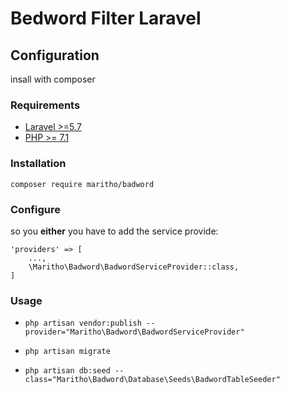 # Bedword Filter Laravel

## Configuration
insall with composer


### Requirements
- [Laravel >=5.7](https://laravel.com/)
- [PHP >= 7.1](https://www.php.net/)

### Installation

`composer require maritho/badword`

### Configure

so you __either__ you have to add the service provide:

```
'providers' => [
    ...,
    \Maritho\Badword\BadwordServiceProvider::class,
]
```

### Usage

- `php artisan vendor:publish --provider="Maritho\Badword\BadwordServiceProvider"`

- `php artisan migrate`

- `php artisan db:seed --class="Maritho\Badword\Database\Seeds\BadwordTableSeeder"`
